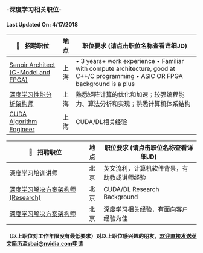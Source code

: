 ### -深度学习相关职位-
#### Last Updated On: 4/17/2018

|:pushpin:   招聘职位|地   点|职位要求 (请点击职位名称查看详细JD)|
|-------|:--------:|-------|
|[Senoir Architect (C-Model and FPGA)](/Senior_Pre-silicon_C-Model_and_FPGA_Prototype_Architect.md)| 上海 |•	3 years+ work experience •	Familiar with compute architecture, good at C++/C programming •	ASIC OR FPGA background is a plus|
|[深度学习性能分析架构师](/深度学习性能分析架构师.md)| 上海 |熟悉矩阵计算的优化和加速；较强编程能力、算法分析和实现；熟悉计算机体系结构|
|[CUDA Algorithm Engineer](/CUDA_Algorithm_Engineer.md)| 上 海|CUDA/DL相关经验|


|:pushpin:   招聘职位|地   点|职位要求 (请点击职位名称查看详细JD)|
|-------|:--------:|-------|
|[深度学习培训讲师](/深度学习培训讲师.md)| 北京| 英文流利，计算机软件背景，有助教或讲师经验|
|[深度学习解决方案架构师(Research)](/深度学习解决方案架构师(Research).md)| 北京 |CUDA/DL Research Background|
|[深度学习解决方案架构师](/深度学习解决方案架构师.md)| 北京 |深度学习相关经验，有面向客户经验为佳 |


#### （以上职位对工作年限没有最低要求）对以上职位感兴趣的朋友，欢迎直接发送英文简历至sbai@nvidia.com申请


